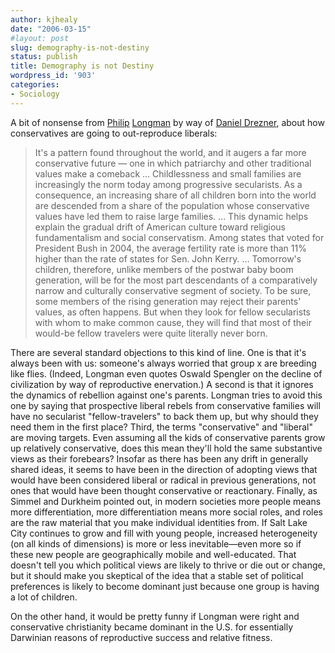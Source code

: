 ```yaml
---
author: kjhealy
date: "2006-03-15"
#layout: post
slug: demography-is-not-destiny
status: publish
title: Demography is not Destiny
wordpress_id: '903'
categories:
- Sociology
---
```


A bit of nonsense from [Philip](http://www.usatoday.com/news/opinion/editorials/2006-03-13-babybust_x.htm) [Longman](http://foreignpolicy.com/story/cms.php?story_id=3376) by way of [Daniel Drezner](http://www.danieldrezner.com/archives/002631.html), about how conservatives are going to out-reproduce liberals:

> It's a pattern found throughout the world, and it augers a far more conservative future — one in which patriarchy and other traditional values make a comeback … Childlessness and small families are increasingly the norm today among progressive secularists. As a consequence, an increasing share of all children born into the world are descended from a share of the population whose conservative values have led them to raise large families. ... This dynamic helps explain the gradual drift of American culture toward religious fundamentalism and social conservatism. Among states that voted for President Bush in 2004, the average fertility rate is more than 11% higher than the rate of states for Sen. John Kerry. ... Tomorrow's children, therefore, unlike members of the postwar baby boom generation, will be for the most part descendants of a comparatively narrow and culturally conservative segment of society. To be sure, some members of the rising generation may reject their parents' values, as often happens. But when they look for fellow secularists with whom to make common cause, they will find that most of their would-be fellow travelers were quite literally never born.

There are several standard objections to this kind of line. One is that it's always been with us: someone's always worried that group x are breeding like flies. (Indeed, Longman even quotes Oswald Spengler on the decline of civilization by way of reproductive enervation.) A second is that it ignores the dynamics of rebellion against one's parents. Longman tries to avoid this one by saying that prospective liberal rebels from conservative families will have no secularist "fellow-travelers" to back them up, but why should they need them in the first place? Third, the terms "conservative" and "liberal" are moving targets. Even assuming all the kids of conservative parents grow up relatively conservative, does this mean they'll hold the same substantive views as their forebears? Insofar as there has been any drift in generally shared ideas, it seems to have been in the direction of adopting views that would have been considered liberal or radical in previous generations, not ones that would have been thought conservative or reactionary. Finally, as Simmel and Durkheim pointed out, in modern societies more people means more differentiation, more differentiation means more social roles, and roles are the raw material that you make individual identities from. If Salt Lake City continues to grow and fill with young people, increased heterogeneity (on all kinds of dimensions) is more or less inevitable—even more so if these new people are geographically mobile and well-educated. That doesn't tell you which political views are likely to thrive or die out or change, but it should make you skeptical of the idea that a stable set of political preferences is likely to become dominant just because one group is having a lot of children.

On the other hand, it would be pretty funny if Longman were right and conservative christianity became dominant in the U.S. for essentially Darwinian reasons of reproductive success and relative fitness.
